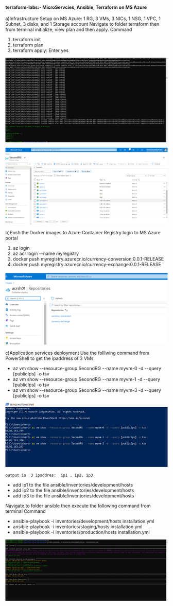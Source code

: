  #### terraform-labs:- MicroServcies, Ansible, Terraform on MS Azure

a)Infrastructure Setup on MS Azure: 1 RG, 3 VMs, 3 NICs, 1 NSG, 1 VPC, 1 Subnet, 3 disks, and  1 Storage account
   Navigate to folder terraform then from terminal initialize, view plan and then apply.
   Command
   1) terraform init
   2) terraform plan
   3) terraform apply:  Enter yes
   
   ![picture](https://github.com/kshartul/terraform-labs/blob/main/terraform-IAC-inaction.png)
   
   ![picture](https://github.com/kshartul/terraform-labs/blob/main/Azure-Infrastructure-SetUp%20(2).png)
 

b)Push the Docker images to Azure Container Registry
   login to MS Azure portal
   1) az login 
   2) az acr login --name myregistry
   3) docker push myregistry.azurecr.io/currency-conversion:0.0.1-RELEASE
   4) docker push myregistry.azurecr.io/currency-exchange:0.0.1-RELEASE

   ![picture](https://github.com/kshartul/terraform-labs/blob/main/2MS-DockerImages-ACR.png)

c)Application services deployment
   Use  the folllwing command from PowerShell to get the ipaddress of 3 VMs

  - az vm show --resource-group SecondRG  --name myvm-0 -d --query [publicIps] -o tsv
  - az vm show --resource-group SecondRG  --name myvm-1 -d --query [publicIps] -o tsv
  - az vm show --resource-group SecondRG  --name myvm-3 -d --query [publicIps] -o tsv
  
   ![picture](https://github.com/kshartul/terraform-labs/blob/main/AzureVMs-publicIPs-PowerShell.png)
  
    output is  3 ipaddres:  ip1 , ip2, ip3  
   
  - add ip1  to the file ansible/inventories/development/hosts 
  - add ip2  to the file ansible/inventories/development/hosts 
  - add ip3  to the file ansible/inventories/development/hosts 
 
   Navigate to folder ansible then execute the following command from terminal
   Command

  - ansible-playbook -i inventories/development/hosts  installation.yml
  - ansible-playbook -i inventories/staging/hosts  installation.yml
  - ansible-playbook -i inventories/production/hosts  installation.yml
  
   ![picture](https://github.com/kshartul/terraform-labs/blob/main/ansible_inaction.png)






